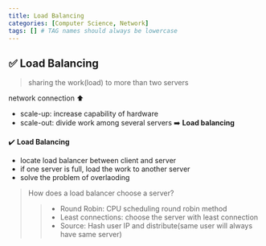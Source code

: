 ```yaml
---
title: Load Balancing
categories: [Computer Science, Network]
tags: [] # TAG names should always be lowercase
---
```


## ✅ Load Balancing

> sharing the work(load) to more than two servers

network connection ⬆️

- scale-up: increase capability of hardware
- scale-out: divide work among several servers ➡️ **Load balancing**

✔️ **Load Balancing**

- locate load balancer between client and server
- if one server is full, load the work to another server
- solve the problem of overlaoding
  <br>

> How does a load balancer choose a server?
>
> > - Round Robin: CPU scheduling round robin method
> > - Least connections: choose the server with least connection
> > - Source: Hash user IP and distribute(same user will always have same server)
